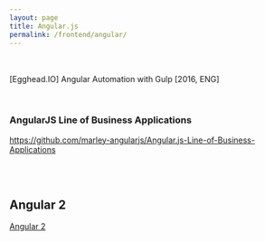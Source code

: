 ```yaml
---
layout: page
title: Angular.js
permalink: /frontend/angular/
---
```



<br/><br/>
[Egghead.IO] Angular Automation with Gulp [2016, ENG]


<br/>

### AngularJS Line of Business Applications

https://github.com/marley-angularjs/Angular.js-Line-of-Business-Applications


<br/><br/>

## Angular 2

[Angular 2](/frontend/angular/2/)


<br/>
